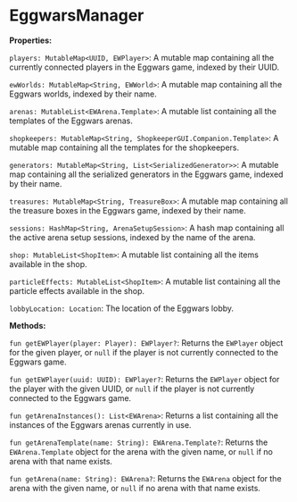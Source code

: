 # EggwarsManager

**Properties:**

`players: MutableMap<UUID, EWPlayer>`: A mutable map containing all the currently connected players in the Eggwars game, indexed by their UUID.

`ewWorlds: MutableMap<String, EWWorld>`: A mutable map containing all the Eggwars worlds, indexed by their name.

`arenas: MutableList<EWArena.Template>`: A mutable list containing all the templates of the Eggwars arenas.

`shopkeepers: MutableMap<String, ShopkeeperGUI.Companion.Template>`: A mutable map containing all the templates for the shopkeepers.

`generators: MutableMap<String, List<SerializedGenerator>>`: A mutable map containing all the serialized generators in the Eggwars game, indexed by their name.

`treasures: MutableMap<String, TreasureBox>`: A mutable map containing all the treasure boxes in the Eggwars game, indexed by their name.

`sessions: HashMap<String, ArenaSetupSession>`: A hash map containing all the active arena setup sessions, indexed by the name of the arena.

`shop: MutableList<ShopItem>`: A mutable list containing all the items available in the shop.

`particleEffects: MutableList<ShopItem>`: A mutable list containing all the particle effects available in the shop.

`lobbyLocation: Location`: The location of the Eggwars lobby.

**Methods:**

`fun getEWPlayer(player: Player): EWPlayer?`: Returns the `EWPlayer` object for the given player, or `null` if the player is not currently connected to the Eggwars game.

`fun getEWPlayer(uuid: UUID): EWPlayer?`: Returns the `EWPlayer` object for the player with the given UUID, or `null` if the player is not currently connected to the Eggwars game.

`fun getArenaInstances(): List<EWArena>`: Returns a list containing all the instances of the Eggwars arenas currently in use.

`fun getArenaTemplate(name: String): EWArena.Template?`: Returns the `EWArena.Template` object for the arena with the given name, or `null` if no arena with that name exists.

`fun getArena(name: String): EWArena?`: Returns the `EWArena` object for the arena with the given name, or `null` if no arena with that name exists.

